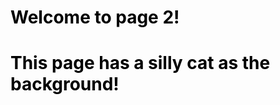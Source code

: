 <html>
  <head>
    <style>
    body {
      background-image: url("goober.jpg");
      color: black;
    }
  </style>
  </head>
  <body>
    <h1>Welcome to page 2!</h1>
    <h1>This page has a silly cat as the background!</h1>
  </body>
</html>
